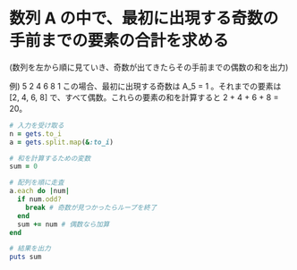 # 数列  A  の中で、最初に出現する奇数の手前までの要素の合計を求める
(数列を左から順に見ていき、奇数が出てきたらその手前までの偶数の和を出力)

例)
5
2 4 6 8 1
この場合、最初に出現する奇数は  A_5 = 1  。それまでの要素は [2, 4, 6, 8] で、すべて偶数。これらの要素の和を計算すると 2 + 4 + 6 + 8 = 20。

```ruby
# 入力を受け取る
n = gets.to_i
a = gets.split.map(&:to_i)

# 和を計算するための変数
sum = 0

# 配列を順に走査
a.each do |num|
  if num.odd?
    break # 奇数が見つかったらループを終了
  end
  sum += num # 偶数なら加算
end

# 結果を出力
puts sum
```